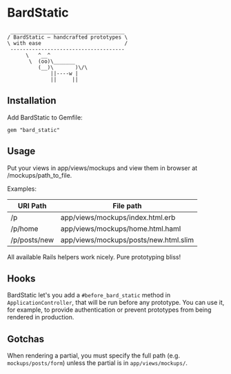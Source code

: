 BardStatic
=========

     _____________________________________
    / BardStatic – handcrafted prototypes \
    \ with ease                           /
     -------------------------------------
          \   ^__^
           \  (oo)\_______
              (__)\       )\/\
                  ||----w |
                  ||     ||


Installation
------------

Add BardStatic to Gemfile:

    gem "bard_static"

Usage
-----

Put your views in app/views/mockups and view them in 
browser at /mockups/path_to_file.

Examples:

| URI Path     | File path                                          |
|--------------|----------------------------------------------------|
| /p           | app/views/mockups/index.html.erb      |
| /p/home      | app/views/mockups/home.html.haml      |
| /p/posts/new | app/views/mockups/posts/new.html.slim |

All available Rails helpers work nicely. Pure prototyping bliss!


Hooks
-----

BardStatic let's you add a `#before_bard_static` method in 
`ApplicationController`, that will be run before any prototype. You can 
use it, for example, to provide authentication or prevent prototypes 
from being rendered in production.


Gotchas
-------

When rendering a partial, you must specify the full path
(e.g. `mockups/posts/form`) unless the partial is in 
`app/views/mockups/`.

